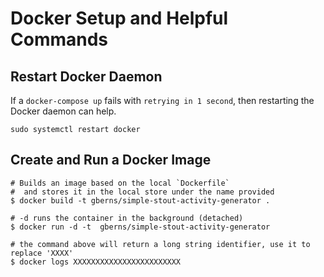 # Docker Setup and Helpful Commands

## Restart Docker Daemon

If a `docker-compose up` fails with `retrying in 1 second`, then restarting the Docker daemon can help.

```
sudo systemctl restart docker
```

## Create and Run a Docker Image

```
# Builds an image based on the local `Dockerfile`
#  and stores it in the local store under the name provided
$ docker build -t gberns/simple-stout-activity-generator .

# -d runs the container in the background (detached)
$ docker run -d -t  gberns/simple-stout-activity-generator

# the command above will return a long string identifier, use it to replace 'XXXX'
$ docker logs XXXXXXXXXXXXXXXXXXXXXXXX
```
